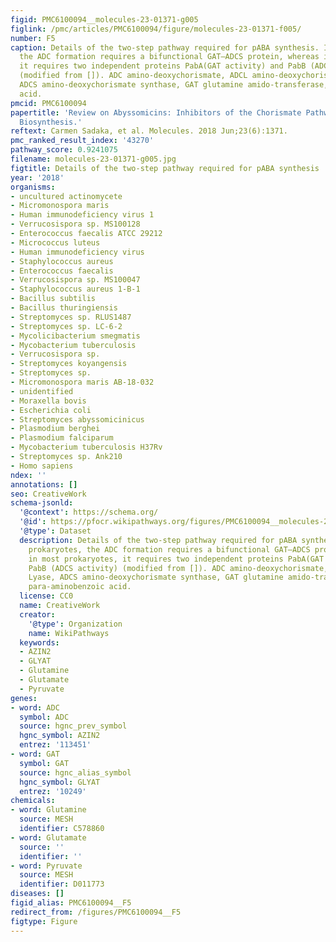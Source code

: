 ```yaml
---
figid: PMC6100094__molecules-23-01371-g005
figlink: /pmc/articles/PMC6100094/figure/molecules-23-01371-f005/
number: F5
caption: Details of the two-step pathway required for pABA synthesis. In all prokaryotes,
  the ADC formation requires a bifunctional GAT–ADCS protein, whereas in most prokaryotes,
  it requires two independent proteins PabA(GAT activity) and PabB (ADCS activity)
  (modified from []). ADC amino-deoxychorismate, ADCL amino-deoxychorismate Lyase,
  ADCS amino-deoxychorismate synthase, GAT glutamine amido-transferase, pABA para-aminobenzoic
  acid.
pmcid: PMC6100094
papertitle: 'Review on Abyssomicins: Inhibitors of the Chorismate Pathway and Folate
  Biosynthesis.'
reftext: Carmen Sadaka, et al. Molecules. 2018 Jun;23(6):1371.
pmc_ranked_result_index: '43270'
pathway_score: 0.9241075
filename: molecules-23-01371-g005.jpg
figtitle: Details of the two-step pathway required for pABA synthesis
year: '2018'
organisms:
- uncultured actinomycete
- Micromonospora maris
- Human immunodeficiency virus 1
- Verrucosispora sp. MS100128
- Enterococcus faecalis ATCC 29212
- Micrococcus luteus
- Human immunodeficiency virus
- Staphylococcus aureus
- Enterococcus faecalis
- Verrucosispora sp. MS100047
- Staphylococcus aureus 1-B-1
- Bacillus subtilis
- Bacillus thuringiensis
- Streptomyces sp. RLUS1487
- Streptomyces sp. LC-6-2
- Mycolicibacterium smegmatis
- Mycobacterium tuberculosis
- Verrucosispora sp.
- Streptomyces koyangensis
- Streptomyces sp.
- Micromonospora maris AB-18-032
- unidentified
- Moraxella bovis
- Escherichia coli
- Streptomyces abyssomicinicus
- Plasmodium berghei
- Plasmodium falciparum
- Mycobacterium tuberculosis H37Rv
- Streptomyces sp. Ank210
- Homo sapiens
ndex: ''
annotations: []
seo: CreativeWork
schema-jsonld:
  '@context': https://schema.org/
  '@id': https://pfocr.wikipathways.org/figures/PMC6100094__molecules-23-01371-g005.html
  '@type': Dataset
  description: Details of the two-step pathway required for pABA synthesis. In all
    prokaryotes, the ADC formation requires a bifunctional GAT–ADCS protein, whereas
    in most prokaryotes, it requires two independent proteins PabA(GAT activity) and
    PabB (ADCS activity) (modified from []). ADC amino-deoxychorismate, ADCL amino-deoxychorismate
    Lyase, ADCS amino-deoxychorismate synthase, GAT glutamine amido-transferase, pABA
    para-aminobenzoic acid.
  license: CC0
  name: CreativeWork
  creator:
    '@type': Organization
    name: WikiPathways
  keywords:
  - AZIN2
  - GLYAT
  - Glutamine
  - Glutamate
  - Pyruvate
genes:
- word: ADC
  symbol: ADC
  source: hgnc_prev_symbol
  hgnc_symbol: AZIN2
  entrez: '113451'
- word: GAT
  symbol: GAT
  source: hgnc_alias_symbol
  hgnc_symbol: GLYAT
  entrez: '10249'
chemicals:
- word: Glutamine
  source: MESH
  identifier: C578860
- word: Glutamate
  source: ''
  identifier: ''
- word: Pyruvate
  source: MESH
  identifier: D011773
diseases: []
figid_alias: PMC6100094__F5
redirect_from: /figures/PMC6100094__F5
figtype: Figure
---
```

